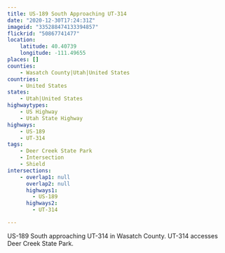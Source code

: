 ```yaml
---
title: US-189 South Approaching UT-314
date: "2020-12-30T17:24:31Z"
imageid: "335288474133394857"
flickrid: "50867741477"
location:
    latitude: 40.40739
    longitude: -111.49655
places: []
counties:
    - Wasatch County|Utah|United States
countries:
    - United States
states:
    - Utah|United States
highwaytypes:
    - US Highway
    - Utah State Highway
highways:
    - US-189
    - UT-314
tags:
    - Deer Creek State Park
    - Intersection
    - Shield
intersections:
    - overlap1: null
      overlap2: null
      highways1:
        - US-189
      highways2:
        - UT-314

---
```

US-189 South approaching UT-314 in Wasatch County.  UT-314 accesses Deer Creek State Park.